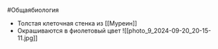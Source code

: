 #Общаябиология 
- Толстая клеточная стенка из [[Муреин]]
- Окрашиваются в фиолетовый цвет
![[photo_9_2024-09-20_20-15-11.jpg]]